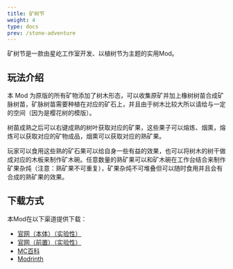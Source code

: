 ```yaml
---
title: 矿树节
weight: 4
type: docs
prev: /stone-adventure
---
```

矿树节是一款由星屹工作室开发、以植树节为主题的实用Mod。

<!--more-->

## 玩法介绍

本 Mod 为原版的所有矿物添加了树木形态，可以收集原矿并加上橡树树苗合成矿脉树苗，矿脉树苗需要种植在对应的矿石上，并且由于树木比较大所以请给与一定的空间（因为是樱花树的模版）。

树苗成熟之后可以右键成熟的树叶获取对应的矿果，这些果子可以熔炼、烟熏，熔炼可以获取对应的矿物成品，烟熏可以获取对应的熟矿果。

玩家可以食用这些熟的矿石果可以给自身一些有益的效果，也可以将树木的树干做成对应的木板来制作矿木碗。任意数量的熟矿果可以和矿木碗在工作台结合来制作矿果杂炖（注意：熟矿果不可重复），矿果杂炖不可堆叠但可以随时食用并且会有合成的熟矿果的效果。

## 下载方式

本Mod在以下渠道提供下载：
+ [官网（本体）（实验性）](https://download.ctnstudios.top/files/tree_miner-1.0.3.jar)
+ [官网（前置）（实验性）](https://download.ctnstudios.top/files/XiaoJin%20api%201.0.0.jar)
+ [MC百科](https://www.mcmod.cn/class/19044.html)
+ [Modrinth](https://modrinth.com/mod/tree-miner)
